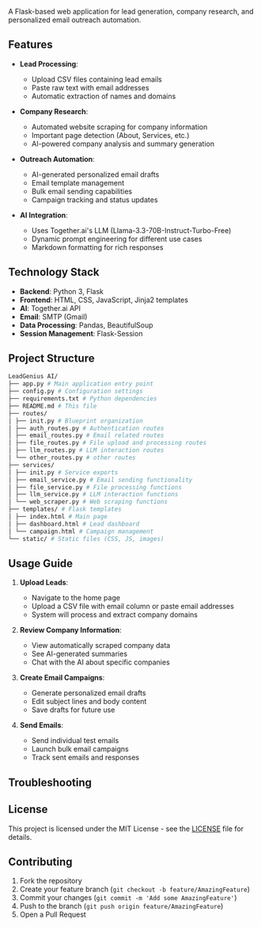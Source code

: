A Flask-based web application for lead generation, company research, and personalized email outreach automation.

## Features

- **Lead Processing**:
  - Upload CSV files containing lead emails
  - Paste raw text with email addresses
  - Automatic extraction of names and domains

- **Company Research**:
  - Automated website scraping for company information
  - Important page detection (About, Services, etc.)
  - AI-powered company analysis and summary generation

- **Outreach Automation**:
  - AI-generated personalized email drafts
  - Email template management
  - Bulk email sending capabilities
  - Campaign tracking and status updates

- **AI Integration**:
  - Uses Together.ai's LLM (Llama-3.3-70B-Instruct-Turbo-Free)
  - Dynamic prompt engineering for different use cases
  - Markdown formatting for rich responses

## Technology Stack

- **Backend**: Python 3, Flask
- **Frontend**: HTML, CSS, JavaScript, Jinja2 templates
- **AI**: Together.ai API
- **Email**: SMTP (Gmail)
- **Data Processing**: Pandas, BeautifulSoup
- **Session Management**: Flask-Session

## Project Structure

```bash
LeadGenius AI/
├── app.py # Main application entry point
├── config.py # Configuration settings
├── requirements.txt # Python dependencies
├── README.md # This file
├── routes/
│ ├── init.py # Blueprint organization
│ ├── auth_routes.py # Authentication routes
│ ├── email_routes.py # Email related routes
│ ├── file_routes.py # File upload and processing routes
│ ├── llm_routes.py # LLM interaction routes
│ └── other_routes.py # other routes
├── services/
│ ├── init.py # Service exports
│ ├── email_service.py # Email sending functionality
│ ├── file_service.py # File processing functions
│ ├── llm_service.py # LLM interaction functions
│ └── web_scraper.py # Web scraping functions
├── templates/ # Flask templates
│ ├── index.html # Main page
│ ├── dashboard.html # Lead dashboard
│ └── campaign.html # Campaign management
└── static/ # Static files (CSS, JS, images)
```
## Usage Guide

1. **Upload Leads**:
   - Navigate to the home page
   - Upload a CSV file with email column or paste email addresses
   - System will process and extract company domains

2. **Review Company Information**:
   - View automatically scraped company data
   - See AI-generated summaries
   - Chat with the AI about specific companies

3. **Create Email Campaigns**:
   - Generate personalized email drafts
   - Edit subject lines and body content
   - Save drafts for future use

4. **Send Emails**:
   - Send individual test emails
   - Launch bulk email campaigns
   - Track sent emails and responses

## Troubleshooting


## License

This project is licensed under the MIT License - see the [LICENSE](LICENSE) file for details.

## Contributing

1. Fork the repository
2. Create your feature branch (`git checkout -b feature/AmazingFeature`)
3. Commit your changes (`git commit -m 'Add some AmazingFeature'`)
4. Push to the branch (`git push origin feature/AmazingFeature`)
5. Open a Pull Request
```
